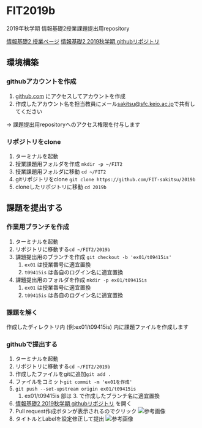 # FIT2019b
2019年秋学期 情報基礎2授業課題提出用repository

[情報基礎2 授業ページ](https://ipl.sfc.keio.ac.jp/text/info2-2019-9/)
[情報基礎2 2019秋学期 githubリポジトリ](https://github.com/FIT-sakitsu/2019b)

## 環境構築
### githubアカウントを作成
1. [github.com](https://github.com/) にアクセスしてアカウントを作成
2. 作成したアカウント名を担当教員にメール[sakitsu@sfc.keio.ac.jp](mailto:sakitsu@sfc.keio.ac.jp)で共有してください

→ 課題提出用repositoryへのアクセス権限を付与します

### リポジトリをclone
1. ターミナルを起動
2. 授業課題用フォルダを作成 ```mkdir -p ~/FIT2```
3. 授業課題用フォルダに移動 ```cd ~/FIT2```
4. gitリポジトリをclone ```git clone https://github.com/FIT-sakitsu/2019b```
5. cloneしたリポジトリに移動 ```cd 2019b```

## 課題を提出する
### 作業用ブランチを作成
1. ターミナルを起動
2. リポジトリに移動する```cd ~/FIT2/2019b```
3. 課題提出用のブランチを作成 ```git checkout -b 'ex01/t09415is'```
    1. `ex01` は授業番号に適宜置換
    2. `t09415is` は各自のログイン名に適宜置換
4. 課題提出用のフォルダを作成 ```mkdir -p ex01/t09415is```
    1. `ex01` は授業番号に適宜置換
    2. `t09415is` は各自のログイン名に適宜置換
    
### 課題を解く
作成したディレクトリ内 (例:ex01/t09415is) 内に課題ファイルを作成します

### githubで提出する
1. ターミナルを起動
2. リポジトリに移動する```cd ~/FIT2/2019b```
3. 作成したファイルをgitに追加```git add .```
4. ファイルをコミット```git commit -m 'ex01を作成'```
5. ```git push --set-upstream origin ex01/t09415is```
    1. ex01/t09415is 部は 3. で作成したブランチ名に適宜置換
6. [情報基礎2 2019秋学期 githubリポジトリ](https://github.com/FIT-sakitsu/2019b) を開く
7. Pull request作成ボタンが表示されるのでクリック
![参考画像](https://user-images.githubusercontent.com/2434962/65457116-ce059600-de85-11e9-907c-1d7bbbdc9bcb.png "参考画像")
8. タイトルとLabelを設定修正して提出
![参考画像](https://user-images.githubusercontent.com/55714483/65457734-2e490780-de87-11e9-8523-f4f7af2fdc89.png "参考画像")

